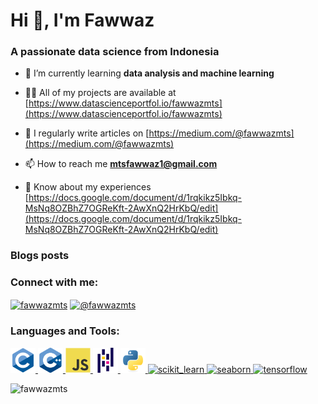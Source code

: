 <h1 align="left">Hi 👋, I'm Fawwaz</h1>
<h3 align="left">A passionate data science from Indonesia</h3>

- 🌱 I’m currently learning **data analysis and machine learning**

- 👨‍💻 All of my projects are available at [https://www.datascienceportfol.io/fawwazmts](https://www.datascienceportfol.io/fawwazmts)

- 📝 I regularly write articles on [https://medium.com/@fawwazmts](https://medium.com/@fawwazmts)

- 📫 How to reach me **mtsfawwaz1@gmail.com**

- 📄 Know about my experiences [https://docs.google.com/document/d/1rqkikz5Ibkq-MsNq8OZBhZ7OGReKft-2AwXnQ2HrKbQ/edit](https://docs.google.com/document/d/1rqkikz5Ibkq-MsNq8OZBhZ7OGReKft-2AwXnQ2HrKbQ/edit)

### Blogs posts
<!-- BLOG-POST-LIST:START -->
<!-- BLOG-POST-LIST:END -->

<h3 align="left">Connect with me:</h3>
<p align="left">
<a href="https://linkedin.com/in/fawwazmts" target="blank"><img align="center" src="https://raw.githubusercontent.com/rahuldkjain/github-profile-readme-generator/master/src/images/icons/Social/linked-in-alt.svg" alt="fawwazmts" height="30" width="40" /></a>
<a href="https://medium.com/@fawwazmts" target="blank"><img align="center" src="https://raw.githubusercontent.com/rahuldkjain/github-profile-readme-generator/master/src/images/icons/Social/medium.svg" alt="@fawwazmts" height="30" width="40" /></a>
</p>

<h3 align="left">Languages and Tools:</h3>
<p align="left"> <a href="https://www.cprogramming.com/" target="_blank" rel="noreferrer"> <img src="https://raw.githubusercontent.com/devicons/devicon/master/icons/c/c-original.svg" alt="c" width="40" height="40"/> </a> <a href="https://www.w3schools.com/cpp/" target="_blank" rel="noreferrer"> <img src="https://raw.githubusercontent.com/devicons/devicon/master/icons/cplusplus/cplusplus-original.svg" alt="cplusplus" width="40" height="40"/> </a> <a href="https://developer.mozilla.org/en-US/docs/Web/JavaScript" target="_blank" rel="noreferrer"> <img src="https://raw.githubusercontent.com/devicons/devicon/master/icons/javascript/javascript-original.svg" alt="javascript" width="40" height="40"/> </a> <a href="https://pandas.pydata.org/" target="_blank" rel="noreferrer"> <img src="https://raw.githubusercontent.com/devicons/devicon/2ae2a900d2f041da66e950e4d48052658d850630/icons/pandas/pandas-original.svg" alt="pandas" width="40" height="40"/> </a> <a href="https://www.python.org" target="_blank" rel="noreferrer"> <img src="https://raw.githubusercontent.com/devicons/devicon/master/icons/python/python-original.svg" alt="python" width="40" height="40"/> </a> <a href="https://scikit-learn.org/" target="_blank" rel="noreferrer"> <img src="https://upload.wikimedia.org/wikipedia/commons/0/05/Scikit_learn_logo_small.svg" alt="scikit_learn" width="40" height="40"/> </a> <a href="https://seaborn.pydata.org/" target="_blank" rel="noreferrer"> <img src="https://seaborn.pydata.org/_images/logo-mark-lightbg.svg" alt="seaborn" width="40" height="40"/> </a> <a href="https://www.tensorflow.org" target="_blank" rel="noreferrer"> <img src="https://www.vectorlogo.zone/logos/tensorflow/tensorflow-icon.svg" alt="tensorflow" width="40" height="40"/> </a> </p>

<p><img align="left" src="https://github-readme-stats.vercel.app/api/top-langs?username=fawwazmts&show_icons=true&locale=en&layout=compact" alt="fawwazmts" /></p>
